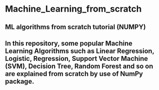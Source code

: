# Machine_Learning_from_scratch
## ML algorithms from scratch tutorial (NUMPY)
## In this repository, some popular Machine Learning Algorithms such as Linear Regression, Logistic, Regression, Support Vector Machine (SVM), Decision Tree, Random Forest and so on are explained from scratch by use of NumPy package.
